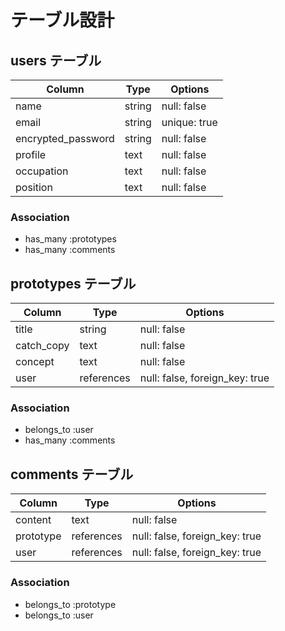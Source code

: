 # テーブル設計

## users テーブル

| Column             | Type   | Options      |
| ------------------ | ------ | ------------ |
| name               | string | null: false  |
| email              | string | unique: true |
| encrypted_password | string | null: false  |
| profile            | text   | null: false  |
| occupation         | text   | null: false  |
| position           | text   | null: false  |

### Association

- has_many :prototypes
- has_many :comments

## prototypes テーブル

| Column      | Type       | Options                            |
| ------      | ---------- | ---------------------------------- |
| title       | string     | null: false                        |
| catch_copy  | text       | null: false                        |
| concept     | text       | null: false                        |
| user        | references | null: false, foreign_key: true     |

### Association

- belongs_to :user
- has_many :comments

## comments テーブル

| Column     | Type       | Options                        |
| ---------- | ---------- | ------------------------------ |
| content    | text       | null: false                    |
| prototype  | references | null: false, foreign_key: true |
| user       | references | null: false, foreign_key: true |

### Association

- belongs_to :prototype
- belongs_to :user
